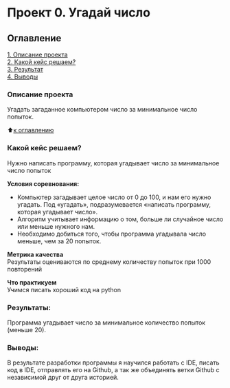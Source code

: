 # Проект 0. Угадай число

## Оглавление  
[1. Описание проекта](https://github.com/melkicolour/sf_data_science_107/tree/main/project_0/README.md#Описание-проекта)  
[2. Какой кейс решаем?](https://github.com/melkicolour/sf_data_science_107/tree/main/project_0/README.md#Какой-кейс-решаем)    
[3. Результат](https://github.com/melkicolour/sf_data_science_107/tree/main/project_0/README.md#Результат)    
[4. Выводы](https://github.com/melkicolour/sf_data_science_107/tree/main/project_0/README.md#Выводы) 

### Описание проекта    
Угадать загаданное компьютером число за минимальное число попыток.

:arrow_up:[к оглавлению](https://github.com/melkicolour/sf_data_science_107/tree/main/project_0/README.md)


### Какой кейс решаем?    
Нужно написать программу, которая угадывает число за минимальное число попыток

**Условия соревнования:**  
- Компьютер загадывает целое число от 0 до 100, и нам его нужно угадать. Под «угадать», подразумевается «написать программу, которая угадывает число».
- Алгоритм учитывает информацию о том, больше ли случайное число или меньше нужного нам.
- Необходимо добиться того, чтобы программа угадывала число меньше, чем за 20 попыток.

**Метрика качества**     
Результаты оцениваются по среднему количеству попыток при 1000 повторений

**Что практикуем**     
Учимся писать хороший код на python

### Результаты:  
Программа угадывает число за минимальное количество попыток (меньше 20).

### Выводы:  
В результате разработки программы я научился работать с IDE, писать код в IDE, отправлять его на Github, а так же объединять ветки Github с независимой друг от друга историей. 